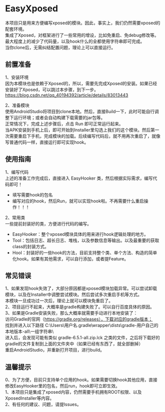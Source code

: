 # EasyXposed
本项目只是用来方便编写xposed的模块。因此，事实上，我们仍然需要xposed的配套环境。  
集成了Xposed，对框架进行了一些常用的增设，比如免重启、免debug修改等。最大程度上的减少了代码量，以及hook什么的全都使用字符串即可完成。  
当你clone后，无需纠结配置问题，理论上可以直接运行。  

## 前置准备
1、安装环境  
因为本模块也是依赖于Xposed的，所以，需要先完成Xposed的安装。如果已经安装好了Xposed，可以跳过本步骤，到下一步。  
https://blog.csdn.net/qq_40194392/article/details/83013443  

2、准备模块  
使用AndroidStudio将项目到clone本地。然后，直接Build一下，此时可能自行调整下运行环境；或者会自动构建下载需要的jar包等。  
正常情况下，完成上述步骤后，点击 Run 即可正常运行起来。  
当APK安装到手机上后，即可开始到Installer里勾选上我们的这个模块。然后第一次需要重启下手机，完成模块的加载。后续编写代码后，就不用再次重启了，就像写普通代码一样，直接运行即可实现hook。  

## 使用指南  
1、编写代码  
上述的准备工作完成后，直接进入 EasyHooker 类，然后根据实际需求，编写代码即可！  
- 填写需要hook的包名  
- 编写对应的hook，然后Run，就可以实现hook啦。不再需要什么重启操作！！！  

2、常用类  
一些提前封装好的类，方便进行代码的编写。  
- EasyHooker：整个xposed模块具体的用来进行hook逻辑处理的地方。  
- Tool：包括日志、超长日志、堆栈，以及参数信息等输出。以及最重要的获取class的封装方式。  
- Hool：封装好的一些hook的方法，目前支持整个类、单个方法、构造的简单化hook。如果有其他需求，可以自行添加，或者提Feature。  

## 常见错误
1、如果发现hook失效了，大部分原因都是xposed模块加载异常。可以尝试卸载模块，以及在Installer中调整尝试模块。然后尝试多次重启手机等方式。  
本模块一旦成功过一次后，理论上就可以模块免重启了。  
2、项目运行不起来，大概率是gradle构建失败了。可以自行百度具体的原因。  
3、如果是Gradle安装失败，那么大概率就需要手动进行本地安装了：  
访问Gradle的官网（https://gradle.org/releases），下载对应的gradle版本；  
找到并进入以下路径 C:\Users\用户名\.gradle\wrapper\dists\gradle-用户自己的本地版本-all\一组字符串\  
进入后，会发现可能有类似 gradle-6.5.1-all.zip.lck 之类的文件，之后将下载好的gradle的文件复制到上面的文件夹中（如果已经有东西了，就全部删掉）  
重启AndroidStudio，并重新打开项目，进行build。  

## 温馨提示  
0、为了方便，目前只支持单个应用的hook。如果需要切换hook其他应用，直接修改EasyHooker里的包名，然后run，hook即可立即生效。  
1、本项目只是集成了xposed内容，仍然需要手机拥有ROOT权限、以及XposedInstaller等内容。  
2、有任何的建议、问题，请提Issues。  

